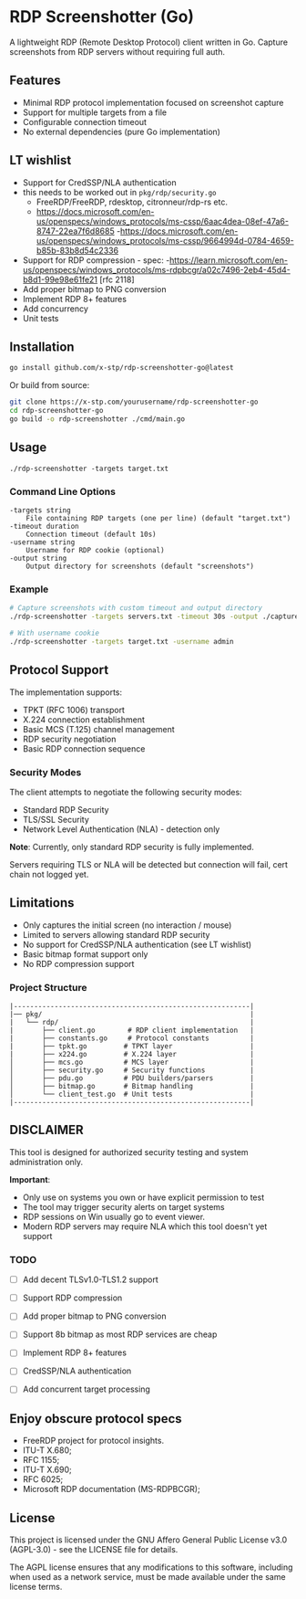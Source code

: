 # RDP Screenshotter (Go)

A lightweight RDP (Remote Desktop Protocol) client written in Go. 
Capture screenshots from RDP servers without requiring full auth.

## Features

- Minimal RDP protocol implementation focused on screenshot capture
- Support for multiple targets from a file
- Configurable connection timeout
- No external dependencies (pure Go implementation)

## LT wishlist
- Support for CredSSP/NLA authentication
 - this needs to be worked out in `pkg/rdp/security.go`
    - FreeRDP/FreeRDP, rdesktop, citronneur/rdp-rs etc.
     - https://docs.microsoft.com/en-us/openspecs/windows_protocols/ms-cssp/6aac4dea-08ef-47a6-8747-22ea7f6d8685
      -https://docs.microsoft.com/en-us/openspecs/windows_protocols/ms-cssp/9664994d-0784-4659-b85b-83b8d54c2336
- Support for RDP compression - spec:
      -https://learn.microsoft.com/en-us/openspecs/windows_protocols/ms-rdpbcgr/a02c7496-2eb4-45d4-b8d1-99e98e61fe21 [rfc 2118]
- Add proper bitmap to PNG conversion 
- Implement RDP 8+ features
- Add concurrency
- Unit tests

## Installation

```bash
go install github.com/x-stp/rdp-screenshotter-go@latest
```

Or build from source:

```bash
git clone https://x-stp.com/yourusername/rdp-screenshotter-go
cd rdp-screenshotter-go
go build -o rdp-screenshotter ./cmd/main.go
```

## Usage

```ksh
./rdp-screenshotter -targets target.txt
```

### Command Line Options

```
-targets string
    File containing RDP targets (one per line) (default "target.txt")
-timeout duration
    Connection timeout (default 10s)
-username string
    Username for RDP cookie (optional)
-output string
    Output directory for screenshots (default "screenshots")
```

### Example

```bash
# Capture screenshots with custom timeout and output directory
./rdp-screenshotter -targets servers.txt -timeout 30s -output ./captures

# With username cookie
./rdp-screenshotter -targets target.txt -username admin
```

## Protocol Support

The implementation supports:

- TPKT (RFC 1006) transport
- X.224 connection establishment
- Basic MCS (T.125) channel management
- RDP security negotiation
- Basic RDP connection sequence

### Security Modes

The client attempts to negotiate the following security modes:
- Standard RDP Security
- TLS/SSL Security
- Network Level Authentication (NLA) - detection only

**Note**: Currently, only standard RDP security is fully implemented. 

Servers requiring TLS or NLA will be detected but connection will fail, cert chain not logged yet.

## Limitations

- Only captures the initial screen (no interaction / mouse)
- Limited to servers allowing standard RDP security
- No support for CredSSP/NLA authentication (see LT wishlist)
- Basic bitmap format support only
- No RDP compression support


### Project Structure

```ksh
|----------------------------------------------------------|
|── pkg/                                                   |
|   └── rdp/                                               |
|       ├── client.go        # RDP client implementation   |
|       ├── constants.go     # Protocol constants          |
|       ├── tpkt.go         # TPKT layer                   |
|       ├── x224.go         # X.224 layer                  |
│       ├── mcs.go          # MCS layer                    |
│       ├── security.go     # Security functions           |
│       ├── pdu.go          # PDU builders/parsers         |
│       ├── bitmap.go       # Bitmap handling              |
│       └── client_test.go  # Unit tests                   |
|----------------------------------------------------------|
```

## DISCLAIMER

This tool is designed for authorized security testing and system administration only. 

**Important**:
- Only use on systems you own or have explicit permission to test
- The tool may trigger security alerts on target systems
- RDP sessions on Win usually go to event viewer. 
- Modern RDP servers may require NLA which this tool doesn't yet support

### TODO

- [ ] Add decent TLSv1.0-TLS1.2 support
- [ ] Support RDP compression
- [ ] Add proper bitmap to PNG conversion
- [ ] Support 8b bitmap as most RDP services are cheap
- [ ] Implement RDP 8+ features
- [ ] CredSSP/NLA authentication
- [ ] Add concurrent target processing


## Enjoy obscure protocol specs 

- FreeRDP project for protocol insights.
- ITU-T X.680;
- RFC 1155;
- ITU-T X.690; 
- RFC 6025;
- Microsoft RDP documentation (MS-RDPBCGR);

## License

This project is licensed under the GNU Affero General Public License v3.0 (AGPL-3.0) - see the LICENSE file for details.

The AGPL license ensures that any modifications to this software, including when used as a network service, must be made available under the same license terms.
